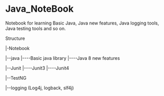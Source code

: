 # Java_NoteBook

Notebook for learning Basic Java, Java new features, Java logging tools, Java testing tools and so on.

Structure

|-Notebook 

|--java 
|----Basic java library 
|----Java 8 new features 

|--Junit 
|----Junit3 
|----Junit4 

|--TestNG 

|--logging (Log4j, logback, slf4j) 


